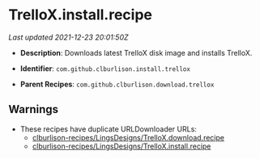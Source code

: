 # TrelloX.install.recipe

_Last updated 2021-12-23 20:01:50Z_

- **Description**: Downloads latest TrelloX disk image and installs TrelloX.

- **Identifier**: `com.github.clburlison.install.trellox`

- **Parent Recipes**: `com.github.clburlison.download.trellox`


## Warnings

- These recipes have duplicate URLDownloader URLs:
    - [clburlison-recipes/LingsDesigns/TrelloX.download.recipe](/autopkg-dupe-tracker/clburlison-recipes/LingsDesigns/TrelloX.download.recipe)
    - [clburlison-recipes/LingsDesigns/TrelloX.install.recipe](/autopkg-dupe-tracker/clburlison-recipes/LingsDesigns/TrelloX.install.recipe)
